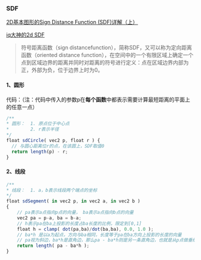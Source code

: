 ### SDF
[2D基本图形的Sign Distance Function (SDF)详解（上）](https://blog.csdn.net/qq_41368247/article/details/106194092)

[iq大神的2d SDF](https://www.iquilezles.org/www/articles/distfunctions2d/distfunctions2d.htm)


> 符号距离函数（sign distancefunction），简称SDF，又可以称为定向距离函数（oriented distance function），在空间中的一个有限区域上确定一个点到区域边界的距离并同时对距离的符号进行定义：点在区域边界内部为正，外部为负，位于边界上时为0。

#### 1、圆形
代码：（注：代码中传入的参数p在**每个函数**中都表示需要计算最短距离的平面上的任意一点）

```js
/**
* 圆形：  1. 原点位于中心点
*        2. r表示半径
*/
float sdCircle( vec2 p, float r ) {
  // 与圆心距离位r的点，在该圆上，SDF取值0
  return length(p) - r;
}
```

#### 2、线段
```js
/**
* 线段：  1. a，b表示线段两个端点的坐标
*/
float sdSegment( in vec2 p, in vec2 a, in vec2 b )
{
    // pa表示a点指向p点的向量， ba表示a点指向b点的向量
    vec2 pa = p-a, ba = b-a;
    // h表示pa在ba上投影的长度占ba长度的比例，限定到[0,1]
    float h = clamp( dot(pa,ba)/dot(ba,ba), 0.0, 1.0 );
    // ba*h 是以a为起点，方向与ba相同，长度等于pa在ba方向上投影的长度的向量
    // pa视为斜边，ba*h是直角边，那么pa - ba*h则是另一条直角边，也就是从p点做垂线垂直于ab，显然该垂线的长度就是所求最短距离
    return length( pa - ba*h );
}
```


